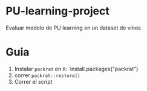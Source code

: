 # PU-learning-project
Evaluar modelo de PU learning en un dataset de vinos

# Guia

1. Instalar `packrat` en `R`: `install.packages("packrat")
2. correr `packrat::restore()`
3. Correr el script
